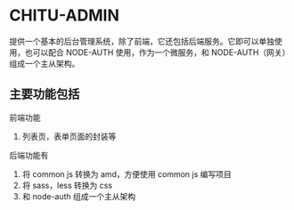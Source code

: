 # CHITU-ADMIN

提供一个基本的后台管理系统，除了前端，它还包括后端服务。它即可以单独使用，也可以配合 NODE-AUTH 使用，作为一个微服务，和 NODE-AUTH（网关）组成一个主从架构。

## 主要功能包括

前端功能

1. 列表页，表单页面的封装等

后端功能有

1. 将 common js 转换为 amd，方便使用 common js 编写项目
1. 将 sass，less 转换为 css
1. 和 node-auth 组成一个主从架构

